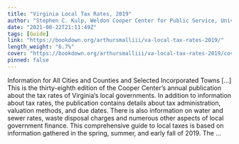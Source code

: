 ```yaml
---
title: "Virginia Local Tax Rates, 2019"
author: "Stephen C. Kulp, Weldon Cooper Center for Public Service, University of Virginia"
date: "2021-08-22T21:11:49Z"
tags: [Guide]
link: "https://bookdown.org/arthursmalliii/va-local-tax-rates-2019/"
length_weight: "6.7%"
cover: "https://bookdown.org/arthursmalliii/va-local-tax-rates-2019/cover.png"
pinned: false
---
```


Information for All Cities and Counties and Selected Incorporated Towns [...] This is the thirty-eighth edition of the Cooper Center’s annual publication about the tax rates of Virginia’s local governments. In addition to information about tax rates, the publication contains details about tax administration, valuation methods, and due dates. There is also information on water and sewer rates, waste disposal charges and numerous other aspects of local government finance. This comprehensive guide to local taxes is based on information gathered in the spring, summer, and early fall of 2019. The ...
